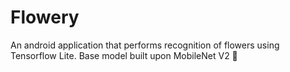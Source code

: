 # Flowery
An android application that performs recognition of flowers using Tensorflow Lite. Base model built upon MobileNet V2
:rose:
